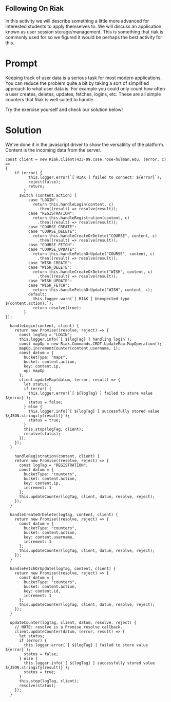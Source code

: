 ## Following On Riak
In this activity we will describe something a little more advanced for
interested students to apply themselves to. We will discuss an application
known as user session storage/management. This is something that riak
is commonly used for so we figured it would be perhaps the best activity
for this.


# Prompt
Keeping track of user data is a serious task for most modern applications.
You can reduce the problem quite a bit by taking a sort of simplified
approach to what user data is. For example you could only count how often
a user creates, deletes, updates, fetches, logins, etc. These are all simple
counters that Riak is well suited to handle. 


Try the exercise yourself and check our solution below!




# Solution
We've done it in the javascript driver to show the versatility of the platform.
Content is the incoming data from the server.
```
const client = new Riak.Client(433-09.csse.rose-hulman.edu, (error, c) =>
{
    if (error) {
          this.logger.error(`[ RIAK ] failed to connect: ${error}`);
          reject(false);
          return;
        }
      switch (content.action) {
          case "LOGIN":
            return this.handleLogin(content, c)
              .then((result) => resolve(result));
          case "REGISTRATION":
            return this.handleRegistration(content, c)
              .then((result) => resolve(result));
          case "COURSE_CREATE":
          case "COURSE_DELETE":
            return this.handleCreateOrDelete("COURSE", content, c)
              .then((result) => resolve(result));
          case "COURSE_FETCH":
          case "COURSE_UPDATE":
            return this.handleFetchOrUpdate("COURSE", content, c)
              .then((result) => resolve(result));
          case "WISH_CREATE":
          case "WISH_DELETE":
            return this.handleCreateOrDelete("WISH", content, c)
              .then((result) => resolve(result));
          case "WISH_UPDATE":
          case "WISH_FETCH":
            return this.handleFetchOrUpdate("WISH", content, c);
          default:
            this.logger.warn(`[ RIAK ] Unexpected type ${content.action}.`);
            return resolve(true);
        }
});
 
  handleLogin(content, client) {
    return new Promise((resolve, reject) => {
      const logTag = "LOGIN";
      this.logger.info(`[ ${logTag} ] handling login`);
      const mapOp = new Riak.Commands.CRDT.UpdateMap.MapOperation();
      mapOp.incrementCounter(content.username, 1);
      const datum = {
        bucketType: "maps",
        bucket: content.action,
        key: content.ip,
        op: mapOp
      };
      client.updateMap(datum, (error, result) => {
        let status;
        if (error) {
          this.logger.error(`[ ${logTag} ] failed to store value ${error}`);
          status = false;
        } else {
          this.logger.info(`[ ${logTag} ] successfully stored value ${JSON.stringify(result)}`);
          status = true;
        }
        this.stop(logTag, client);
        resolve(status);
      });
    });
  }
  
    handleRegistration(content, client) {
    return new Promise((resolve, reject) => {
      const logTag = "REGISTRATION";
      const datum = {
        bucketType: "counters",
        bucket: content.action,
        key: content.ip,
        increment: 1
      };
      this.updateCounter(logTag, client, datum, resolve, reject);
    });
  }

  handleCreateOrDelete(logTag, content, client) {
    return new Promise((resolve, reject) => {
      const datum = {
        bucketType: "counters",
        bucket: content.action,
        key: content.username,
        increment: 1
      };
      this.updateCounter(logTag, client, datum, resolve, reject);
    });
  }

  handleFetchOrUpdate(logTag, content, client) {
    return new Promise((resolve, reject) => {
      const datum = {
        bucketType: "counters",
        bucket: content.action,
        key: content.id,
        increment: 1
      };
      this.updateCounter(logTag, client, datum, resolve, reject);
    });
  }

  updateCounter(logTag, client, datum, resolve, reject) {
    // NOTE: resolve is a Promise resolve callback.
    client.updateCounter(datum, (error, result) => {
      let status;
      if (error) {
        this.logger.error(`[ ${logTag} ] failed to store value ${error}`);
        status = false;
      } else {
        this.logger.info(`[ ${logTag} ] successfully stored value ${JSON.stringify(result)}`);
        status = true;
      }
      this.stop(logTag, client);
      resolve(status);
    });
  }

```


